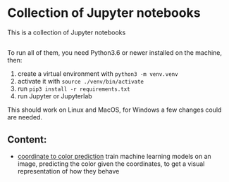 # Collection of Jupyter notebooks

This is a collection of Jupyter notebooks

##
To run all of them, you need Python3.6 or newer installed on the machine, then:

1. create a virtual environment with `python3 -m venv.venv`
2. activate it with `source ./venv/bin/activate`
3. run `pip3 install -r requirements.txt`
4. run Jupyter or Jupyterlab

This should work on Linux and MacOS, for Windows a few changes could are needed.

## Content:

* [coordinate to color prediction](notebooks/coordinate_to_color_prediction.ipynb) train machine learning models on an image, predicting the color given the coordinates, to get a visual representation of how they behave
